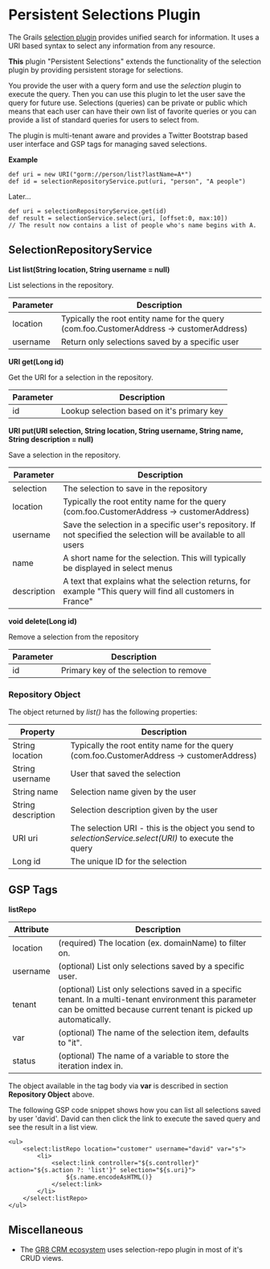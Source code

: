 # Persistent Selections Plugin

The Grails [selection plugin](http://grails.org/plugin/selection) provides unified search for information.
It uses a URI based syntax to select any information from any resource.

**This** plugin "Persistent Selections" extends the functionality of the selection plugin by providing persistent storage for selections.

You provide the user with a query form and use the *selection* plugin to execute the query.
Then you can use this plugin to let the user save the query for future use.
Selections (queries) can be private or public which means that each user can have their own list of favorite queries
or you can provide a list of standard queries for users to select from.

The plugin is multi-tenant aware and provides a Twitter Bootstrap based user interface and GSP tags for managing saved selections.

**Example**

    def uri = new URI("gorm://person/list?lastName=A*")
    def id = selectionRepositoryService.put(uri, "person", "A people")

Later...

    def uri = selectionRepositoryService.get(id)
    def result = selectionService.select(uri, [offset:0, max:10])
    // The result now contains a list of people who's name begins with A.

## SelectionRepositoryService

**List<Map> list(String location, String username = null)**

List selections in the repository.

Parameter | Description
--------- | -----------------
location  | Typically the root entity name for the query (com.foo.CustomerAddress -> customerAddress)
username  | Return only selections saved by a specific user

**URI get(Long id)**

Get the URI for a selection in the repository.

Parameter | Description
--------- | -----------------
id        | Lookup selection based on it's primary key


**URI put(URI selection, String location, String username, String name, String description = null)**

Save a selection in the repository.

Parameter   | Description
----------- | -----------------
selection   | The selection to save in the repository
location    | Typically the root entity name for the query (com.foo.CustomerAddress -> customerAddress)
username    | Save the selection in a specific user's repository. If not specified the selection will be available to all users
name        | A short name for the selection. This will typically be displayed in select menus
description | A text that explains what the selection returns, for example "This query will find all customers in France"

**void delete(Long id)**

Remove a selection from the repository

Parameter | Description
--------- | -----------------
id        | Primary key of the selection to remove

### Repository Object

The object returned by *list()* has the following properties:

Property           | Description
------------------ | ---------------
String location    | Typically the root entity name for the query (com.foo.CustomerAddress -> customerAddress)
String username    | User that saved the selection
String name        | Selection name given by the user
String description | Selection description given by the user
URI uri            | The selection URI - this is the object you send to *selectionService.select(URI)* to execute the query
Long id            | The unique ID for the selection 

## GSP Tags

**listRepo**

Attribute | Description
--------- | --------------
location  | (required) The location (ex. domainName) to filter on.
username  | (optional) List only selections saved by a specific user.
tenant    | (optional) List only selections saved in a specific tenant. In a multi-tenant environment this parameter can be omitted because current tenant is picked up automatically.
var       | (optional) The name of the selection item, defaults to "it".
status    | (optional) The name of a variable to store the iteration index in.

The object available in the tag body via **var** is described in section **Repository Object** above.

The following GSP code snippet shows how you can list all selections saved by user 'david'.
David can then click the link to execute the saved query and see the result in a list view.

    <ul>
        <select:listRepo location="customer" username="david" var="s">
            <li>
                <select:link controller="${s.controller}" action="${s.action ?: 'list'}" selection="${s.uri}">
                    ${s.name.encodeAsHTML()}
                </select:link>
            </li>
        </select:listRepo>
    </ul>
    

## Miscellaneous

- The [GR8 CRM ecosystem](http://gr8crm.github.io) uses selection-repo plugin in most of it's CRUD views.
